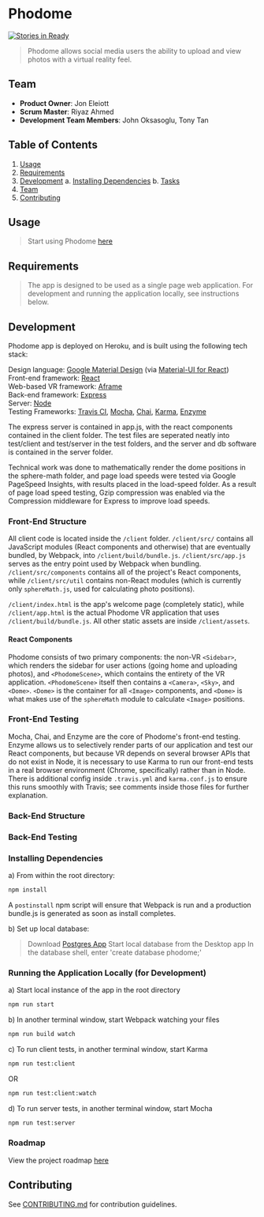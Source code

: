 # Phodome
[![Stories in Ready](https://badge.waffle.io/apologeticcookie/apologeticcookie.png?label=ready&title=Ready)](https://waffle.io/apologeticcookie/apologeticcookie)

> Phodome allows social media users the ability to upload and view photos with a virtual reality feel.

## Team

  - __Product Owner__: Jon Eleiott
  - __Scrum Master__: Riyaz Ahmed
  - __Development Team Members__: John Oksasoglu, Tony Tan

## Table of Contents

1. [Usage](#usage)
2. [Requirements](#requirements)
3. [Development](#development)
    a. [Installing Dependencies](#installing-dependencies)
    b. [Tasks](#tasks)
4. [Team](#team)
5. [Contributing](#contributing)

## Usage

> Start using Phodome [here](https://phodome.herokuapp.com/)

## Requirements

> The app is designed to be used as a single page web application. For development and running the application locally, see instructions below.

## Development

Phodome app is deployed on Heroku, and is built using the following tech stack:

Design language: [Google Material Design](https://material.google.com) (via [Material-UI for React](http://www.material-ui.com/))  
Front-end framework: [React](https://facebook.github.io/react/)  
Web-based VR framework: [Aframe](https://aframe.io/)  
Back-end framework: [Express](https://expressjs.com/)  
Server: [Node](https://nodejs.org)  
Testing Frameworks: [Travis CI](https://travis-ci.org/), [Mocha](https://mochajs.org/), [Chai](http://chaijs.com/), [Karma](https://karma-runner.github.io), [Enzyme](http://airbnb.io/enzyme/)  

The express server is contained in app.js, with the react components contained in the client folder. The test files are seperated neatly into test/client and test/server in the test folders, and the server and db software is contained in the server folder.

Technical work was done to mathematically render the dome positions in the sphere-math folder, and page load speeds were tested via Google PageSpeed Insights, with results placed in the load-speed folder. As a result of page load speed testing, Gzip compression was enabled via the Compression middleware for Express to improve load speeds.

### Front-End Structure

All client code is located inside the `/client` folder. `/client/src/` contains all JavaScript modules (React components and otherwise) that are eventually bundled, by Webpack, into `/client/build/bundle.js`. `/client/src/app.js` serves as the entry point used by Webpack when bundling. `/client/src/components` contains all of the project's React components, while `/client/src/util` contains non-React modules (which is currently only `sphereMath.js`, used for calculating photo positions).

`/client/index.html` is the app's welcome page (completely static), while `/client/app.html` is the actual Phodome VR application that uses `/client/build/bundle.js`. All other static assets are inside `/client/assets`.

#### React Components

Phodome consists of two primary components: the non-VR `<Sidebar>`, which renders the sidebar for user actions (going home and uploading photos), and `<PhodomeScene>`, which contains the entirety of the VR application. `<PhodomeScene>` itself then contains a `<Camera>`, `<Sky>`, and `<Dome>`. `<Dome>` is the container for all `<Image>` components, and `<Dome>` is what makes use of the `sphereMath` module to calculate `<Image>` positions.

### Front-End Testing

Mocha, Chai, and Enzyme are the core of Phodome's front-end testing. Enzyme allows us to selectively render parts of our application and test our React components, but because VR depends on several browser APIs that do not exist in Node, it is necessary to use Karma to run our front-end tests in a real browser environment (Chrome, specifically) rather than in Node. There is additional config inside `.travis.yml` and `karma.conf.js` to ensure this runs smoothly with Travis; see comments inside those files for further explanation.

### Back-End Structure

### Back-End Testing


### Installing Dependencies

a) From within the root directory:

```sh
npm install
```

A `postinstall` npm script will ensure that Webpack is run and a production bundle.js is generated as soon as install completes.

b) Set up local database:
> Download [Postgres App](http://postgresapp.com/)
> Start local database from the Desktop app
> In the database shell, enter 'create database phodome;'


### Running the Application Locally (for Development)

a) Start local instance of the app in the root directory

```sh
npm run start
```

b) In another terminal window, start Webpack watching your files

```sh
npm run build watch
```

c) To run client tests, in another terminal window, start Karma

```sh
npm run test:client
```
OR
```sh
npm run test:client:watch
```

d) To run server tests, in another terminal window, start Mocha

```sh
npm run test:server
```


### Roadmap

View the project roadmap [here](https://github.com/apologeticcookie/apologeticcookie/issues)


## Contributing

See [CONTRIBUTING.md](CONTRIBUTING.md) for contribution guidelines.
